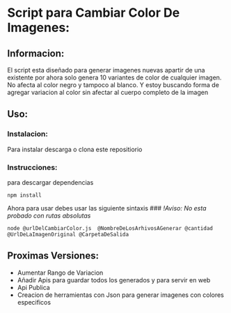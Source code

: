 # Script para Cambiar Color De Imagenes:

## Informacion:
El script esta diseñado para generar imagenes nuevas apartir de una existente
por ahora solo genera 10 variantes de color de cualquier imagen. 
No afecta al color negro y tampoco al blanco.
Y estoy buscando forma de agregar variacion al color sin afectar al cuerpo completo de la imagen
## Uso:
### Instalacion:
Para instalar descarga o clona este repositiorio
### Instrucciones:
para descargar dependencias
    
    npm install
Ahora para usar debes usar las siguiente sintaxis
    ### *!Aviso: No esta probado con rutas absolutas* 
    
    node @urlDelCambiarColor.js  @NombreDeLosArhivosAGenerar @cantidad @UrlDeLaImagenOriginal @CarpetaDeSalida
## Proximas Versiones:
- Aumentar Rango de Variacion
- Añadir Apis para guardar todos los generados y para servir en web
- Api Publica
- Creacion de herramientas con Json para generar imagenes con colores especificos
